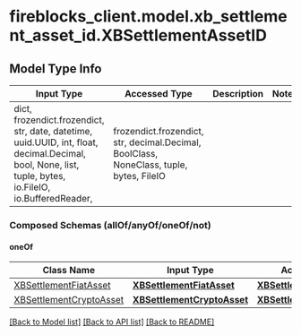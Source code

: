 # fireblocks_client.model.xb_settlement_asset_id.XBSettlementAssetID

## Model Type Info
Input Type | Accessed Type | Description | Notes
------------ | ------------- | ------------- | -------------
dict, frozendict.frozendict, str, date, datetime, uuid.UUID, int, float, decimal.Decimal, bool, None, list, tuple, bytes, io.FileIO, io.BufferedReader,  | frozendict.frozendict, str, decimal.Decimal, BoolClass, NoneClass, tuple, bytes, FileIO |  | 

### Composed Schemas (allOf/anyOf/oneOf/not)
#### oneOf
Class Name | Input Type | Accessed Type | Description | Notes
------------- | ------------- | ------------- | ------------- | -------------
[XBSettlementFiatAsset](XBSettlementFiatAsset.md) | [**XBSettlementFiatAsset**](XBSettlementFiatAsset.md) | [**XBSettlementFiatAsset**](XBSettlementFiatAsset.md) |  | 
[XBSettlementCryptoAsset](XBSettlementCryptoAsset.md) | [**XBSettlementCryptoAsset**](XBSettlementCryptoAsset.md) | [**XBSettlementCryptoAsset**](XBSettlementCryptoAsset.md) |  | 

[[Back to Model list]](../../README.md#documentation-for-models) [[Back to API list]](../../README.md#documentation-for-api-endpoints) [[Back to README]](../../README.md)

